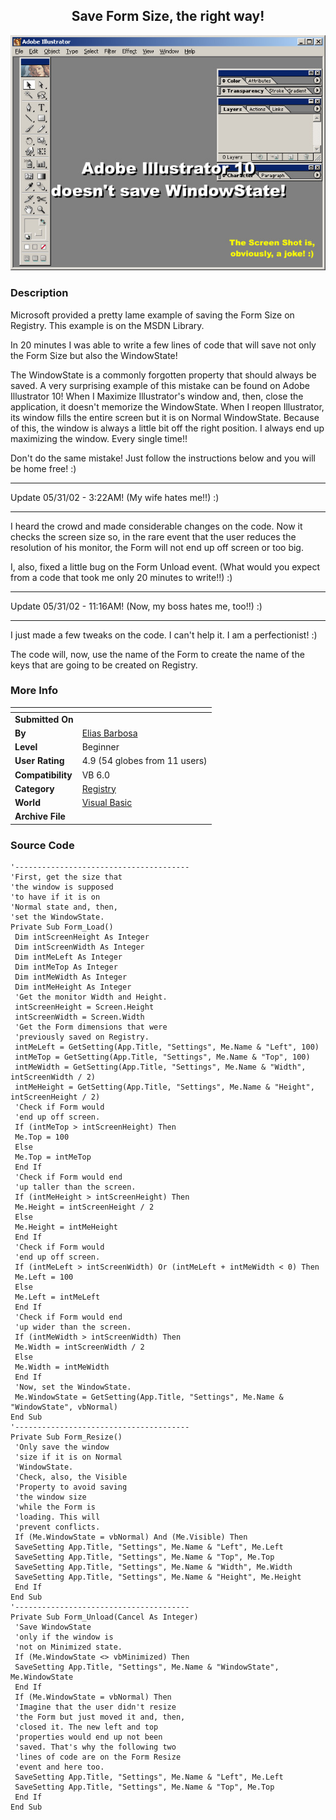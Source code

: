 ﻿<div align="center">

## Save Form Size, the right way\!

<img src="PIC20025301740178758.jpg">
</div>

### Description

Microsoft provided a pretty lame example of saving the Form Size on Registry. This example is on the MSDN Library.

In 20 minutes I was able to write a few lines of code that will save not only the Form Size but also the WindowState!

The WindowState is a commonly forgotten property that should always be saved. A very surprising example of this mistake can be found on Adobe Illustrator 10! When I Maximize Illustrator's window and, then, close the application, it doesn't memorize the WindowState. When I reopen Illustrator, its window fills the entire screen but it is on Normal WindowState. Because of this, the window is always a little bit off the right position. I always end up maximizing the window. Every single time!!

Don't do the same mistake! Just follow the instructions below and you will be home free! :)

----

Update 05/31/02 - 3:22AM! (My wife hates me!!) :)

----

I heard the crowd and made considerable changes on the code. Now it checks the screen size so, in the rare event that the user reduces the resolution of his monitor, the Form will not end up off screen or too big.

I, also, fixed a little bug on the Form Unload event. (What would you expect from a code that took me only 20 minutes to write!!) :)

----

Update 05/31/02 - 11:16AM! (Now, my boss hates me, too!!) :)

----

I just made a few tweaks on the code. I can't help it. I am a perfectionist! :)

The code will, now, use the name of the Form to create the name of the keys that are going to be created on Registry.
 
### More Info
 


<span>             |<span>
---                |---
**Submitted On**   |
**By**             |[Elias Barbosa](https://github.com/Planet-Source-Code/PSCIndex/blob/master/ByAuthor/elias-barbosa.md)
**Level**          |Beginner
**User Rating**    |4.9 (54 globes from 11 users)
**Compatibility**  |VB 6\.0
**Category**       |[Registry](https://github.com/Planet-Source-Code/PSCIndex/blob/master/ByCategory/registry__1-36.md)
**World**          |[Visual Basic](https://github.com/Planet-Source-Code/PSCIndex/blob/master/ByWorld/visual-basic.md)
**Archive File**   |[](https://github.com/Planet-Source-Code/elias-barbosa-save-form-size-the-right-way__1-35296/archive/master.zip)





### Source Code

```
'---------------------------------------
'First, get the size that
'the window is supposed
'to have if it is on
'Normal state and, then,
'set the WindowState.
Private Sub Form_Load()
 Dim intScreenHeight As Integer
 Dim intScreenWidth As Integer
 Dim intMeLeft As Integer
 Dim intMeTop As Integer
 Dim intMeWidth As Integer
 Dim intMeHeight As Integer
 'Get the monitor Width and Height.
 intScreenHeight = Screen.Height
 intScreenWidth = Screen.Width
 'Get the Form dimensions that were
 'previously saved on Registry.
 intMeLeft = GetSetting(App.Title, "Settings", Me.Name & "Left", 100)
 intMeTop = GetSetting(App.Title, "Settings", Me.Name & "Top", 100)
 intMeWidth = GetSetting(App.Title, "Settings", Me.Name & "Width", intScreenWidth / 2)
 intMeHeight = GetSetting(App.Title, "Settings", Me.Name & "Height", intScreenHeight / 2)
 'Check if Form would
 'end up off screen.
 If (intMeTop > intScreenHeight) Then
 Me.Top = 100
 Else
 Me.Top = intMeTop
 End If
 'Check if Form would end
 'up taller than the screen.
 If (intMeHeight > intScreenHeight) Then
 Me.Height = intScreenHeight / 2
 Else
 Me.Height = intMeHeight
 End If
 'Check if Form would
 'end up off screen.
 If (intMeLeft > intScreenWidth) Or (intMeLeft + intMeWidth < 0) Then
 Me.Left = 100
 Else
 Me.Left = intMeLeft
 End If
 'Check if Form would end
 'up wider than the screen.
 If (intMeWidth > intScreenWidth) Then
 Me.Width = intScreenWidth / 2
 Else
 Me.Width = intMeWidth
 End If
 'Now, set the WindowState.
 Me.WindowState = GetSetting(App.Title, "Settings", Me.Name & "WindowState", vbNormal)
End Sub
'---------------------------------------
Private Sub Form_Resize()
 'Only save the window
 'size if it is on Normal
 'WindowState.
 'Check, also, the Visible
 'Property to avoid saving
 'the window size
 'while the Form is
 'loading. This will
 'prevent conflicts.
 If (Me.WindowState = vbNormal) And (Me.Visible) Then
 SaveSetting App.Title, "Settings", Me.Name & "Left", Me.Left
 SaveSetting App.Title, "Settings", Me.Name & "Top", Me.Top
 SaveSetting App.Title, "Settings", Me.Name & "Width", Me.Width
 SaveSetting App.Title, "Settings", Me.Name & "Height", Me.Height
 End If
End Sub
'---------------------------------------
Private Sub Form_Unload(Cancel As Integer)
 'Save WindowState
 'only if the window is
 'not on Minimized state.
 If (Me.WindowState <> vbMinimized) Then
 SaveSetting App.Title, "Settings", Me.Name & "WindowState", Me.WindowState
 End If
 If (Me.WindowState = vbNormal) Then
 'Imagine that the user didn't resize
 'the Form but just moved it and, then,
 'closed it. The new left and top
 'properties would end up not been
 'saved. That's why the following two
 'lines of code are on the Form Resize
 'event and here too.
 SaveSetting App.Title, "Settings", Me.Name & "Left", Me.Left
 SaveSetting App.Title, "Settings", Me.Name & "Top", Me.Top
 End If
End Sub
```


